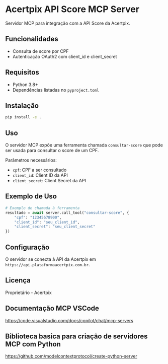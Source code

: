 # Acertpix API Score MCP Server

Servidor MCP para integração com a API Score da Acertpix.

## Funcionalidades

- Consulta de score por CPF
- Autenticação OAuth2 com client_id e client_secret

## Requisitos

- Python 3.8+
- Dependências listadas no `pyproject.toml`

## Instalação

```bash
pip install -e .
```

## Uso

O servidor MCP expõe uma ferramenta chamada `consultar-score` que pode ser usada para consultar o score de um CPF.

Parâmetros necessários:
- `cpf`: CPF a ser consultado
- `client_id`: Client ID da API
- `client_secret`: Client Secret da API

## Exemplo de Uso

```python
# Exemplo de chamada à ferramenta
resultado = await server.call_tool("consultar-score", {
    "cpf": "12345678900",
    "client_id": "seu_client_id",
    "client_secret": "seu_client_secret"
})
```

## Configuração

O servidor se conecta à API da Acertpix em `https://api.plataformaacertpix.com.br`.

## Licença

Proprietário - Acertpix


## Documentação MCP VSCode
https://code.visualstudio.com/docs/copilot/chat/mcp-servers

## Biblioteca basica para criação de servidores MCP com Python 
https://github.com/modelcontextprotocol/create-python-server
